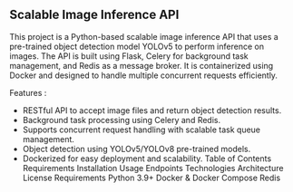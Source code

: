 ## Scalable Image Inference API

This project is a Python-based scalable image inference API that uses a pre-trained object detection model YOLOv5 to perform inference on images.
The API is built using Flask, Celery for background task management, and Redis as a message broker.
It is containerized using Docker and designed to handle multiple concurrent requests efficiently.

Features :
*    RESTful API to accept image files and return object detection results.
*    Background task processing using Celery and Redis.
*    Supports concurrent request handling with scalable task queue management.
*    Object detection using YOLOv5/YOLOv8 pre-trained models.
*    Dockerized for easy deployment and scalability.
Table of Contents
Requirements
Installation
Usage
Endpoints
Technologies
Architecture
License
Requirements
Python 3.9+
Docker & Docker Compose
Redis
